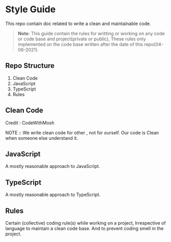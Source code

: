 # Style Guide

This repo contain doc related to write a clean and maintainable code.

> **Note**: This guide contain the rules for writting or working on any code or code base and project(private or public), These rules only implemented on the code base written after the date of this repo(04-06-2021).

## Repo Structure

1. Clean Code
2. JavaScript
3. TypeScript
4. Rules

## Clean Code

Credit : CodeWithMosh

NOTE :: We write clean code for other , not for ourself.
Our code is Clean when someone else understand it.

## JavaScript

A mostly reasonable approach to JavaScript.

## TypeScript

A mostly reasonable approach to TypeScript.

## Rules

Certain (collective) coding rule(s) while working on a project, Irrespective of language to maintain a clean code base. And to prevent coding smell in the project.
